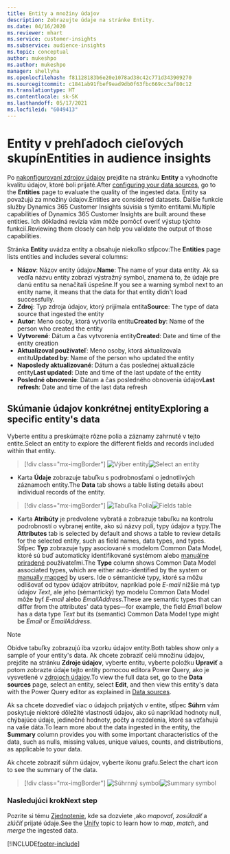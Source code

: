 ```yaml
---
title: Entity a množiny údajov
description: Zobrazujte údaje na stránke Entity.
ms.date: 04/16/2020
ms.reviewer: mhart
ms.service: customer-insights
ms.subservice: audience-insights
ms.topic: conceptual
author: mukeshpo
ms.author: mukeshpo
manager: shellyha
ms.openlocfilehash: f81128183b6e20e1078ad38c42c771d343909270
ms.sourcegitcommit: c1841ab91fbef9ead9db0f63fbc669cc3af80c12
ms.translationtype: HT
ms.contentlocale: sk-SK
ms.lasthandoff: 05/17/2021
ms.locfileid: "6049413"
---
```

# <a name="entities-in-audience-insights"></a><span data-ttu-id="eba53-103">Entity v prehľadoch cieľových skupín</span><span class="sxs-lookup"><span data-stu-id="eba53-103">Entities in audience insights</span></span>

<span data-ttu-id="eba53-104">Po [nakonfigurovaní zdrojov údajov](data-sources.md) prejdite na stránku **Entity** a vyhodnoťte kvalitu údajov, ktoré boli prijaté.</span><span class="sxs-lookup"><span data-stu-id="eba53-104">After [configuring your data sources](data-sources.md), go to the **Entities** page to evaluate the quality of the ingested data.</span></span> <span data-ttu-id="eba53-105">Entity sa považujú za množiny údajov.</span><span class="sxs-lookup"><span data-stu-id="eba53-105">Entities are considered datasets.</span></span> <span data-ttu-id="eba53-106">Ďalšie funkcie služby Dynamics 365 Customer Insights súvisia s týmito entitami.</span><span class="sxs-lookup"><span data-stu-id="eba53-106">Multiple capabilities of Dynamics 365 Customer Insights are built around these entities.</span></span> <span data-ttu-id="eba53-107">Ich dôkladná revízia vám môže pomôcť overiť výstup týchto funkcií.</span><span class="sxs-lookup"><span data-stu-id="eba53-107">Reviewing them closely can help you validate the output of those capabilities.</span></span>

<span data-ttu-id="eba53-108">Stránka **Entity** uvádza entity a obsahuje niekoľko stĺpcov:</span><span class="sxs-lookup"><span data-stu-id="eba53-108">The **Entities** page lists entities and includes several columns:</span></span>

- <span data-ttu-id="eba53-109">**Názov**: Názov entity údajov.</span><span class="sxs-lookup"><span data-stu-id="eba53-109">**Name**: The name of your data entity.</span></span> <span data-ttu-id="eba53-110">Ak sa vedľa názvu entity zobrazí výstražný symbol, znamená to, že údaje pre danú entitu sa nenačítali úspešne.</span><span class="sxs-lookup"><span data-stu-id="eba53-110">If you see a warning symbol next to an entity name, it means that the data for that entity didn't load successfully.</span></span>
- <span data-ttu-id="eba53-111">**Zdroj**: Typ zdroja údajov, ktorý prijímala entita</span><span class="sxs-lookup"><span data-stu-id="eba53-111">**Source**: The type of data source that ingested the entity</span></span>
- <span data-ttu-id="eba53-112">**Autor**: Meno osoby, ktorá vytvorila entitu</span><span class="sxs-lookup"><span data-stu-id="eba53-112">**Created by**: Name of the person who created the entity</span></span>
- <span data-ttu-id="eba53-113">**Vytvorené**: Dátum a čas vytvorenia entity</span><span class="sxs-lookup"><span data-stu-id="eba53-113">**Created**: Date and time of the entity creation</span></span>
- <span data-ttu-id="eba53-114">**Aktualizoval používateľ**: Meno osoby, ktorá aktualizovala entitu</span><span class="sxs-lookup"><span data-stu-id="eba53-114">**Updated by**: Name of the person who updated the entity</span></span>
- <span data-ttu-id="eba53-115">**Naposledy aktualizované**: Dátum a čas poslednej aktualizácie entity</span><span class="sxs-lookup"><span data-stu-id="eba53-115">**Last updated**: Date and time of the last update of the entity</span></span>
- <span data-ttu-id="eba53-116">**Posledné obnovenie**: Dátum a čas posledného obnovenia údajov</span><span class="sxs-lookup"><span data-stu-id="eba53-116">**Last refresh**: Date and time of the last data refresh</span></span>

## <a name="exploring-a-specific-entitys-data"></a><span data-ttu-id="eba53-117">Skúmanie údajov konkrétnej entity</span><span class="sxs-lookup"><span data-stu-id="eba53-117">Exploring a specific entity's data</span></span>

<span data-ttu-id="eba53-118">Vyberte entitu a preskúmajte rôzne polia a záznamy zahrnuté v tejto entite.</span><span class="sxs-lookup"><span data-stu-id="eba53-118">Select an entity to explore the different fields and records included within that entity.</span></span>

> [!div class="mx-imgBorder"]
> <span data-ttu-id="eba53-119">![Výber entity](media/data-manager-entities-data.png "Vyberte entitu")</span><span class="sxs-lookup"><span data-stu-id="eba53-119">![Select an entity](media/data-manager-entities-data.png "Select an entity")</span></span>

- <span data-ttu-id="eba53-120">Karta **Údaje** zobrazuje tabuľku s podrobnosťami o jednotlivých záznamoch entity.</span><span class="sxs-lookup"><span data-stu-id="eba53-120">The **Data** tab shows a table listing details about individual records of the entity.</span></span>

> [!div class="mx-imgBorder"]
> <span data-ttu-id="eba53-121">![Tabuľka Polia](media/data-manager-entities-fields.PNG "Tabuľka Polia")</span><span class="sxs-lookup"><span data-stu-id="eba53-121">![Fields table](media/data-manager-entities-fields.PNG "Fields table")</span></span>

- <span data-ttu-id="eba53-122">Karta **Atribúty** je predvolene vybratá a zobrazuje tabuľku na kontrolu podrobností o vybranej entite, ako sú názvy polí, typy údajov a typy.</span><span class="sxs-lookup"><span data-stu-id="eba53-122">The **Attributes** tab is selected by default and shows a table to review details for the selected entity, such as field names, data types, and types.</span></span> <span data-ttu-id="eba53-123">Stĺpec **Typ** zobrazuje typy asociované s modelom Common Data Model, ktoré sú buď automaticky identifikované systémom alebo [manuálne priradené](map-entities.md) používateľmi.</span><span class="sxs-lookup"><span data-stu-id="eba53-123">The **Type** column shows Common Data Model associated types, which are either auto-identified by the system or [manually mapped](map-entities.md) by users.</span></span> <span data-ttu-id="eba53-124">Ide o sémantické typy, ktoré sa môžu odlišovať od typov údajov atribútov, napríklad pole *E-mail* nižšie má typ údajov *Text*, ale jeho (sémantický) typ modelu Common Data Model môže byť *E-mail* alebo *EmailAddress*.</span><span class="sxs-lookup"><span data-stu-id="eba53-124">These are semantic types that can differ from the attributes' data types—for example, the field *Email* below has a data type *Text* but its (semantic) Common Data Model type might be *Email* or *EmailAddress*.</span></span>

> [!NOTE]
> <span data-ttu-id="eba53-125">Obidve tabuľky zobrazujú iba vzorku údajov entity.</span><span class="sxs-lookup"><span data-stu-id="eba53-125">Both tables show only a sample of your entity's data.</span></span> <span data-ttu-id="eba53-126">Ak chcete zobraziť celú množinu údajov, prejdite na stránku **Zdroje údajov**, vyberte entitu, vyberte položku **Upraviť** a potom zobrazte údaje tejto entity pomocou editora Power Query, ako je vysvetlené v [zdrojoch údajov](data-sources.md).</span><span class="sxs-lookup"><span data-stu-id="eba53-126">To view the full data set, go to the **Data sources** page, select an entity, select **Edit**, and then view this entity's data with the Power Query editor as explained in [Data sources](data-sources.md).</span></span>

<span data-ttu-id="eba53-127">Ak sa chcete dozvedieť viac o údajoch prijatých v entite, stĺpec **Súhrn** vám poskytuje niektoré dôležité vlastnosti údajov, ako sú napríklad hodnoty null, chýbajúce údaje, jedinečné hodnoty, počty a rozdelenia, ktoré sa vzťahujú na vaše dáta.</span><span class="sxs-lookup"><span data-stu-id="eba53-127">To learn more about the data ingested in the entity, the **Summary** column provides you with some important characteristics of the data, such as nulls, missing values, unique values, counts, and distributions, as applicable to your data.</span></span>

<span data-ttu-id="eba53-128">Ak chcete zobraziť súhrn údajov, vyberte ikonu grafu.</span><span class="sxs-lookup"><span data-stu-id="eba53-128">Select the chart icon to see the summary of the data.</span></span>

> [!div class="mx-imgBorder"]
> <span data-ttu-id="eba53-129">![Súhrnný symbol](media/data-manager-entities-summary.png "Tabuľka so zhrnutím údajov")</span><span class="sxs-lookup"><span data-stu-id="eba53-129">![Summary symbol](media/data-manager-entities-summary.png "Data summary table")</span></span>

### <a name="next-step"></a><span data-ttu-id="eba53-130">Nasledujúci krok</span><span class="sxs-lookup"><span data-stu-id="eba53-130">Next step</span></span>

<span data-ttu-id="eba53-131">Pozrite si tému [Zjednotenie](data-unification.md), kde sa dozviete ,ako *mapovať*, *zosúladiť* a *zlúčiť* prijaté údaje.</span><span class="sxs-lookup"><span data-stu-id="eba53-131">See the [Unify](data-unification.md) topic to learn how to *map*, *match*, and *merge* the ingested data.</span></span>


[!INCLUDE[footer-include](../includes/footer-banner.md)]
